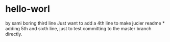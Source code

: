 # hello-worl
by sami
boring third line
Just want to add a 4th line to make jucier readme
*
adding 5th and sixth line, just to test committing to the master branch directly.
